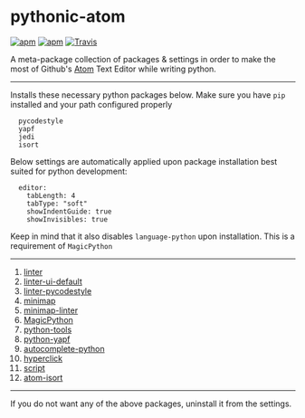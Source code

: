 # pythonic-atom

[![apm](https://img.shields.io/apm/l/pythonic-atom.svg?style=flat-square)](https://atom.io/packages/pythonic-atom)
[![apm](https://img.shields.io/apm/dm/pythonic-atom.svg?style=flat-square)](https://atom.io/packages/pythonic-atom)
[![Travis](https://travis-ci.org/serafeimgr/pythonic-atom.svg?branch=master)](https://atom.io/packages/pythonic-atom)

A meta-package collection of packages &amp; settings in order to make the most of Github's [Atom][12] Text Editor while writing python.

----------

Installs these necessary python packages below.
Make sure you have `pip` installed and your path configured properly

      pycodestyle
      yapf
      jedi
      isort



Below settings are automatically applied upon package installation best suited for python development:


      editor:
        tabLength: 4
        tabType: "soft"
        showIndentGuide: true
        showInvisibles: true


Keep in mind that it also disables `language-python` upon installation.
This is a requirement of `MagicPython`

----------


 1. [linter][1]
 2. [linter-ui-default][2]
 3. [linter-pycodestyle][3]
 4. [minimap][4]
 5. [minimap-linter][5]
 6. [MagicPython][6]
 7. [python-tools][7]
 8. [python-yapf][8]
 9. [autocomplete-python][9]
 10. [hyperclick][10]
 11. [script][11]
 12. [atom-isort][13]

  [1]: https://atom.io/packages/linter
  [2]: https://atom.io/packages/linter-ui-default
  [3]: https://atom.io/packages/linter-pycodestyle
  [4]: https://atom.io/packages/minimap
  [5]: https://atom.io/packages/minimap-linter
  [6]: https://atom.io/packages/MagicPython
  [7]: https://atom.io/packages/python-tools
  [8]: https://atom.io/packages/python-yapf
  [9]: https://atom.io/packages/autocomplete-python
  [10]: https://atom.io/packages/hyperclick
  [11]: https://atom.io/packages/script
  [12]: https://atom.io
  [13]: https://atom.io/packages/atom-isort



----------
If you do not want any of the above packages, uninstall it from the settings.
